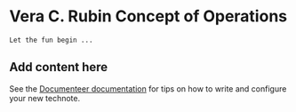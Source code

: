 # Vera C. Rubin Concept of Operations

```{abstract}
Let the fun begin ...
```

## Add content here

See the [Documenteer documentation](https://documenteer.lsst.io/technotes/index.html) for tips on how to write and configure your new technote.

```{mermaid} mermaid/night-planning.mmd
```

